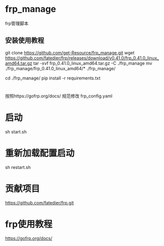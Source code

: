 # frp_manage
frp管理脚本


## 安装使用教程

git clone https://github.com/get-Resource/frp_manage.git
wget https://github.com/fatedier/frp/releases/download/v0.41.0/frp_0.41.0_linux_amd64.tar.gz
tar -xvf frp_0.41.0_linux_amd64.tar.gz -C ./frp_manage
mv ./frp_manage/frp_0.41.0_linux_amd64/* ./frp_manage/

cd ./frp_manage/
pip install -r requirements.txt
# 
按照https://gofrp.org/docs/ 规范修改 frp_config.yaml
# 启动
sh start.sh
# 重新加载配置启动
sh restart.sh
# 贡献项目
https://github.com/fatedier/frp.git

# frp使用教程
https://gofrp.org/docs/